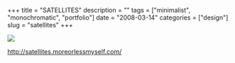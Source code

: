 +++
title = "SATELLITES"
description = ""
tags = ["minimalist", "monochromatic", "portfolio"]
date = "2008-03-14"
categories = ["design"]
slug = "satellites"
+++


 

  <div id="screens-thumbs" class="clearfix">
    <div class="txt-center" id="design-submission"><a href="http://satellites.moreorlessmyself.com/"><img id='bluga-thumbnail-818' class='bluga-thumbnail large' src='//konigi.com/media/bluga/
wt47f27901ed132_0.jpg'/></a></div>  
  </div>   
<p><a href="http://satellites.moreorlessmyself.com/">http://satellites.moreorlessmyself.com/</a></p>




